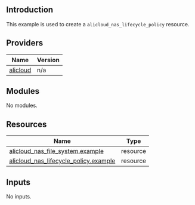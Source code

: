 <!-- BEGIN_TF_DOCS -->
## Introduction

This example is used to create a `alicloud_nas_lifecycle_policy` resource.

## Providers

| Name | Version |
|------|---------|
| <a name="provider_alicloud"></a> [alicloud](#provider\_alicloud) | n/a |

## Modules

No modules.

## Resources

| Name | Type |
|------|------|
| [alicloud_nas_file_system.example](https://registry.terraform.io/providers/aliyun/alicloud/latest/docs/resources/nas_file_system) | resource |
| [alicloud_nas_lifecycle_policy.example](https://registry.terraform.io/providers/aliyun/alicloud/latest/docs/resources/nas_lifecycle_policy) | resource |

## Inputs

No inputs.
<!-- END_TF_DOCS -->    